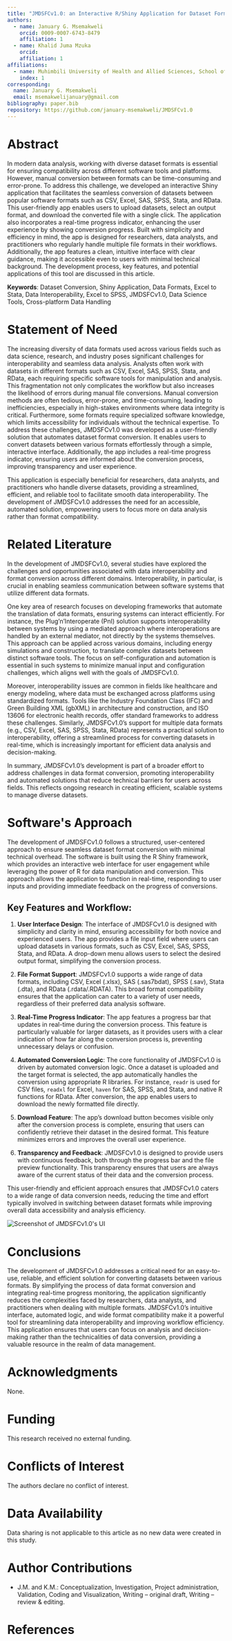 ```yaml
---
title: "JMDSFCv1.0: an Interactive R/Shiny Application for Dataset Format Conversion with Real-Time Progress Monitoring"
authors:
  - name: January G. Msemakweli
    orcid: 0009-0007-6743-8479
    affiliation: 1
  - name: Khalid Juma Mzuka
    orcid: 
    affiliation: 1
affiliations:
  - name: Muhimbili University of Health and Allied Sciences, School of Public Health and Social Sciences, Department of Environmental and Occupational Health
    index: 1
corresponding:
  name: January G. Msemakweli
  email: msemakwelijanuary@gmail.com
bibliography: paper.bib
repository: https://github.com/january-msemakweli/JMDSFCv1.0
---
```


# Abstract

In modern data analysis, working with diverse dataset formats is essential for ensuring compatibility across different software tools and platforms. However, manual conversion between formats can be time-consuming and error-prone. To address this challenge, we developed an interactive Shiny application that facilitates the seamless conversion of datasets between popular software formats such as CSV, Excel, SAS, SPSS, Stata, and RData. This user-friendly app enables users to upload datasets, select an output format, and download the converted file with a single click. The application also incorporates a real-time progress indicator, enhancing the user experience by showing conversion progress. Built with simplicity and efficiency in mind, the app is designed for researchers, data analysts, and practitioners who regularly handle multiple file formats in their workflows. Additionally, the app features a clean, intuitive interface with clear guidance, making it accessible even to users with minimal technical background. The development process, key features, and potential applications of this tool are discussed in this article.

**Keywords**: Dataset Conversion, Shiny Application, Data Formats, Excel to Stata, Data Interoperability, Excel to SPSS, JMDSFCv1.0, Data Science Tools, Cross-platform Data Handling


# Statement of Need

The increasing diversity of data formats used across various fields such as data science, research, and industry poses significant challenges for interoperability and seamless data analysis. Analysts often work with datasets in different formats such as CSV, Excel, SAS, SPSS, Stata, and RData, each requiring specific software tools for manipulation and analysis. This fragmentation not only complicates the workflow but also increases the likelihood of errors during manual file conversions. Manual conversion methods are often tedious, error-prone, and time-consuming, leading to inefficiencies, especially in high-stakes environments where data integrity is critical. Furthermore, some formats require specialized software knowledge, which limits accessibility for individuals without the technical expertise. To address these challenges, JMDSFCv1.0 was developed as a user-friendly solution that automates dataset format conversion. It enables users to convert datasets between various formats effortlessly through a simple, interactive interface. Additionally, the app includes a real-time progress indicator, ensuring users are informed about the conversion process, improving transparency and user experience.

This application is especially beneficial for researchers, data analysts, and practitioners who handle diverse datasets, providing a streamlined, efficient, and reliable tool to facilitate smooth data interoperability. The development of JMDSFCv1.0 addresses the need for an accessible, automated solution, empowering users to focus more on data analysis rather than format compatibility.

# Related Literature
In the development of JMDSFCv1.0, several studies have explored the challenges and opportunities associated with data interoperability and format conversion across different domains. Interoperability, in particular, is crucial in enabling seamless communication between software systems that utilize different data formats.

One key area of research focuses on developing frameworks that automate the translation of data formats, ensuring systems can interact efficiently. For instance, the Plug’n’Interoperate (PnI) solution supports interoperability between systems by using a mediated approach where interoperations are handled by an external mediator, not directly by the systems themselves. This approach can be applied across various domains, including energy simulations and construction, to translate complex datasets between distinct software tools. The focus on self-configuration and automation is essential in such systems to minimize manual input and configuration challenges, which aligns well with the goals of JMDSFCv1.0.

Moreover, interoperability issues are common in fields like healthcare and energy modeling, where data must be exchanged across platforms using standardized formats. Tools like the Industry Foundation Class (IFC) and Green Building XML (gbXML) in architecture and construction, and ISO 13606 for electronic health records, offer standard frameworks to address these challenges. Similarly, JMDSFCv1.0’s support for multiple data formats (e.g., CSV, Excel, SAS, SPSS, Stata, RData) represents a practical solution to interoperability, offering a streamlined process for converting datasets in real-time, which is increasingly important for efficient data analysis and decision-making.

In summary, JMDSFCv1.0’s development is part of a broader effort to address challenges in data format conversion, promoting interoperability and automated solutions that reduce technical barriers for users across fields. This reflects ongoing research in creating efficient, scalable systems to manage diverse datasets.


# Software's Approach

The development of JMDSFCv1.0 follows a structured, user-centered approach to ensure seamless dataset format conversion with minimal technical overhead. The software is built using the R Shiny framework, which provides an interactive web interface for user engagement while leveraging the power of R for data manipulation and conversion. This approach allows the application to function in real-time, responding to user inputs and providing immediate feedback on the progress of conversions.

## Key Features and Workflow:
1. **User Interface Design**: The interface of JMDSFCv1.0 is designed with simplicity and clarity in mind, ensuring accessibility for both novice and experienced users. The app provides a file input field where users can upload datasets in various formats, such as CSV, Excel, SAS, SPSS, Stata, and RData. A drop-down menu allows users to select the desired output format, simplifying the conversion process.
   
2. **File Format Support**: JMDSFCv1.0 supports a wide range of data formats, including CSV, Excel (.xlsx), SAS (.sas7bdat), SPSS (.sav), Stata (.dta), and RData (.rdata/.RDATA). This broad format compatibility ensures that the application can cater to a variety of user needs, regardless of their preferred data analysis software.

3. **Real-Time Progress Indicator**: The app features a progress bar that updates in real-time during the conversion process. This feature is particularly valuable for larger datasets, as it provides users with a clear indication of how far along the conversion process is, preventing unnecessary delays or confusion.

4. **Automated Conversion Logic**: The core functionality of JMDSFCv1.0 is driven by automated conversion logic. Once a dataset is uploaded and the target format is selected, the app automatically handles the conversion using appropriate R libraries. For instance, `readr` is used for CSV files, `readxl` for Excel, `haven` for SAS, SPSS, and Stata, and native R functions for RData. After conversion, the app enables users to download the newly formatted file directly.

5. **Download Feature**: The app’s download button becomes visible only after the conversion process is complete, ensuring that users can confidently retrieve their dataset in the desired format. This feature minimizes errors and improves the overall user experience.

6. **Transparency and Feedback**: JMDSFCv1.0 is designed to provide users with continuous feedback, both through the progress bar and the file preview functionality. This transparency ensures that users are always aware of the current status of their data and the conversion process.

This user-friendly and efficient approach ensures that JMDSFCv1.0 caters to a wide range of data conversion needs, reducing the time and effort typically involved in switching between dataset formats while improving overall data accessibility and analysis efficiency.

![Screenshot of JMDSFCv1.0's UI](https://github.com/username/repository/blob/main/path/to/image.png)

# Conclusions

The development of JMDSFCv1.0 addresses a critical need for an easy-to-use, reliable, and efficient solution for converting datasets between various formats. By simplifying the process of data format conversion and integrating real-time progress monitoring, the application significantly reduces the complexities faced by researchers, data analysts, and practitioners when dealing with multiple formats. JMDSFCv1.0’s intuitive interface, automated logic, and wide format compatibility make it a powerful tool for streamlining data interoperability and improving workflow efficiency. This application ensures that users can focus on analysis and decision-making rather than the technicalities of data conversion, providing a valuable resource in the realm of data management.


# Acknowledgments

None.

# Funding

This research received no external funding.

# Conflicts of Interest

The authors declare no conflict of interest.

# Data Availability

Data sharing is not applicable to this article as no new data were created in this study.

# Author Contributions

- J.M. and K.M.: Conceptualization, Investigation, Project administration, Validation, Coding and Visualization, Writing – original draft, Writing – review & editing.

# References
